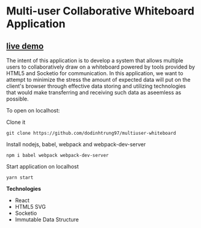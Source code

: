 # Multi-user Collaborative Whiteboard Application
## [live demo](onlinewhiteboardthesis.herokuapp.com/)
The intent of this application is to develop a system that allows multiple users to collaboratively draw on a whiteboard powered by tools provided by HTML5 and Socketio for communication. In this application, we want to attempt to minimize the stress the amount of expected data will put on the client's browser through effective data storing and utilizing technologies that would make transferring and receiving such data as aseemless as possible.

To open on localhost:

Clone it
```
git clone https://github.com/dodinhtrung97/multiuser-whiteboard
```
Install nodejs, babel, webpack and webpack-dev-server
```
npm i babel webpack webpack-dev-server
```
Start application on localhost
```
yarn start
```

**Technologies**
* React
* HTML5 SVG
* Socketio
* Immutable Data Structure
